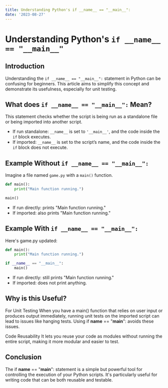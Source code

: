```yaml
---
title: Understanding Python's if __name__ == "__main__":
date: '2023-08-27'
---
```


# Understanding Python's `if __name__ == "__main__"`

## Introduction
Understanding the `if __name__ == "__main__":` statement in Python can be confusing for beginners. This article aims to simplify this concept and demonstrate its usefulness, especially for unit testing.

## What does `if __name__ == "__main__":` Mean?

This statement checks whether the script is being run as a standalone file or being imported into another script.

- If run standalone: `__name__` is set to `'__main__'`, and the code inside the `if` block executes.
- If imported: `__name__` is set to the script’s name, and the code inside the `if` block does not execute.

## Example Without `if __name__ == "__main__":`

Imagine a file named `game.py` with a `main()` function.

```python
def main():
    print("Main function running.")

main()
```
- If run directly: prints "Main function running."
- If imported: also prints "Main function running."

## Example With `if __name__ == "__main__": `

Here's game.py updated:

```python
def main():
    print("Main function running.")

if __name__ == "__main__":
    main()
```

- If run directly: still prints "Main function running."
- If imported: does not print anything.

## Why is this Useful?

For Unit Testing
When you have a main() function that relies on user input or produces output immediately, running unit tests on the imported script can lead to issues like hanging tests. Using if __name__ == "__main__": avoids these issues.

Code Reusability
It lets you reuse your code as modules without running the entire script, making it more modular and easier to test.

## Conclusion
The if __name__ == "__main__": statement is a simple but powerful tool for controlling the execution of your Python scripts. It's particularly useful for writing code that can be both reusable and testable.
